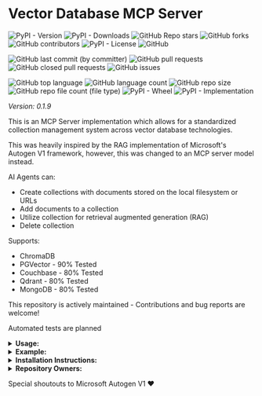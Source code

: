 # Vector Database MCP Server

![PyPI - Version](https://img.shields.io/pypi/v/vector-mcp)
![PyPI - Downloads](https://img.shields.io/pypi/dd/vector-mcp)
![GitHub Repo stars](https://img.shields.io/github/stars/Knuckles-Team/vector-mcp)
![GitHub forks](https://img.shields.io/github/forks/Knuckles-Team/vector-mcp)
![GitHub contributors](https://img.shields.io/github/contributors/Knuckles-Team/vector-mcp)
![PyPI - License](https://img.shields.io/pypi/l/vector-mcp)
![GitHub](https://img.shields.io/github/license/Knuckles-Team/vector-mcp)

![GitHub last commit (by committer)](https://img.shields.io/github/last-commit/Knuckles-Team/vector-mcp)
![GitHub pull requests](https://img.shields.io/github/issues-pr/Knuckles-Team/vector-mcp)
![GitHub closed pull requests](https://img.shields.io/github/issues-pr-closed/Knuckles-Team/vector-mcp)
![GitHub issues](https://img.shields.io/github/issues/Knuckles-Team/vector-mcp)

![GitHub top language](https://img.shields.io/github/languages/top/Knuckles-Team/vector-mcp)
![GitHub language count](https://img.shields.io/github/languages/count/Knuckles-Team/vector-mcp)
![GitHub repo size](https://img.shields.io/github/repo-size/Knuckles-Team/vector-mcp)
![GitHub repo file count (file type)](https://img.shields.io/github/directory-file-count/Knuckles-Team/vector-mcp)
![PyPI - Wheel](https://img.shields.io/pypi/wheel/vector-mcp)
![PyPI - Implementation](https://img.shields.io/pypi/implementation/vector-mcp)

*Version: 0.1.9*

This is an MCP Server implementation which allows for a standardized
collection management system across vector database technologies.

This was heavily inspired by the RAG implementation of Microsoft's Autogen V1 framework, however,
this was changed to an MCP server model instead.

AI Agents can:

- Create collections with documents stored on the local filesystem or URLs
- Add documents to a collection
- Utilize collection for retrieval augmented generation (RAG)
- Delete collection

Supports:

- ChromaDB
- PGVector - 90% Tested
- Couchbase - 80% Tested
- Qdrant - 80% Tested
- MongoDB - 80% Tested

This repository is actively maintained - Contributions and bug reports are welcome!

Automated tests are planned

<details>
  <summary><b>Usage:</b></summary>

## Using as an MCP Server:

### Creating Collection
AI Prompt:
```text
Create a collection called zapdos with the documents in this directory:
/home/user/Documents/Chroma
```

AI Response:
```text
The collection named "zapdos" has been successfully created or retrieved from the vector database
using the documents in the directory /home/user/Documents/Chroma.
Let me know if you'd like to perform any further actions, such as querying the collection or adding more documents!
```

### Retrieving from Collection

AI Prompt:
```text
Create a collection called zapdos with the documents in this directory:
/home/user/Documents/Chroma
```

AI Response:
```text
The collection named "zapdos" has been successfully created or retrieved from the vector database
using the documents in the directory /home/user/Documents/Chroma.
Let me know if you'd like to perform any further actions, such as querying the collection or adding more documents!
```

### Deleting Collection

AI Prompt:
```text
Delete the collection called memory
```

AI Response:
```text
The collection named "memory" has been successfully deleted.
Let me know if you'd like to create a new collection or perform any other actions!
```

</details>

<details>
  <summary><b>Example:</b></summary>

### Use in CLI


| Short Flag | Long Flag        | Description                   |
|------------|------------------|-------------------------------|
| -h         | --help           | See Usage                     |
| -h         | --host           | Host of Vector Database       |
| -p         | --port           | Port of Vector Database       |
| -d         | --path           | Path of local Vector Database |
| -t         | --transport      | Transport Type (https/stdio)  |

```bash
vector-mcp
```

### Use with AI

Deploy MCP Server as a Service
```bash
docker pull knucklessg1/vector-mcp:latest
```

Modify the `compose.yml`

```compose
services:
  vector-mcp-mcp:
    image: knucklessg1/vector-mcp:latest
    volumes:
      - development:/root/Development
    environment:
      - HOST=0.0.0.0
      - PORT=8001
    ports:
      - 8001:8001
```

Configure `mcp.json`

```json
{
  "mcpServers": {
    "vector_mcp": {
      "command": "uv",
      "args": [
        "run",
        "--with",
        "vector-mcp",
        "vector-mcp"
      ],
      "env": {
        "DATABASE_TYPE": "chromadb",                   // Optional
        "COLLECTION_NAME": "memory",                   // Optional
        "DOCUMENT_DIRECTORY": "/home/user/Documents/"  // Optional
      },
      "timeout": 300000
    }
  }
}

```

</details>

<details>
  <summary><b>Installation Instructions:</b></summary>

Install Python Package

```bash
python -m pip install vector-mcp
```

PGVector dependencies

```bash
python -m pip install vector-mcp[pgvector]
```

All

```bash
python -m pip install vector-mcp[all]
```


</details>

<details>
  <summary><b>Repository Owners:</b></summary>


<img width="100%" height="180em" src="https://github-readme-stats.vercel.app/api?username=Knucklessg1&show_icons=true&hide_border=true&&count_private=true&include_all_commits=true" />

![GitHub followers](https://img.shields.io/github/followers/Knucklessg1)
![GitHub User's stars](https://img.shields.io/github/stars/Knucklessg1)
</details>

Special shoutouts to Microsoft Autogen V1 ♥️
